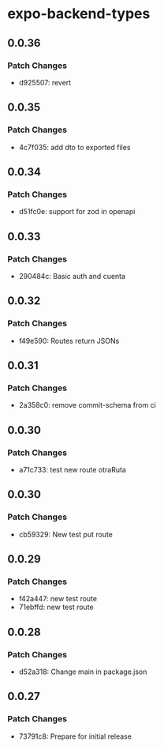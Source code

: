 # expo-backend-types

## 0.0.36

### Patch Changes

- d925507: revert

## 0.0.35

### Patch Changes

- 4c7f035: add dto to exported files

## 0.0.34

### Patch Changes

- d51fc0e: support for zod in openapi

## 0.0.33

### Patch Changes

- 290484c: Basic auth and cuenta

## 0.0.32

### Patch Changes

- f49e590: Routes return JSONs

## 0.0.31

### Patch Changes

- 2a358c0: remove commit-schema from ci

## 0.0.30

### Patch Changes

- a71c733: test new route otraRuta

## 0.0.30

### Patch Changes

- cb59329: New test put route

## 0.0.29

### Patch Changes

- f42a447: new test route
- 71ebffd: new test route

## 0.0.28

### Patch Changes

- d52a318: Change main in package.json

## 0.0.27

### Patch Changes

- 73791c8: Prepare for initial release
